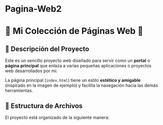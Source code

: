 # Pagina-Web2
# 🎀 Mi Colección de Páginas Web 🎀

## 🌟 Descripción del Proyecto

Este es un sencillo proyecto web diseñado para servir como un **portal** o **página principal** que enlaza a varias pequeñas aplicaciones o proyectos web desarrollados por mí.

La página principal (`index.html`) tiene un estilo **estético y amigable** (inspirado en la imagen de ejemplo) y facilita la navegación hacia las demás herramientas.

## 📁 Estructura de Archivos

El proyecto está organizado de la siguiente manera:
